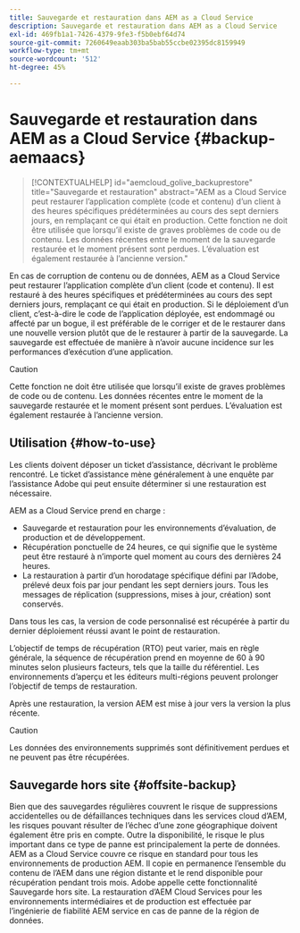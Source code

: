 ```yaml
---
title: Sauvegarde et restauration dans AEM as a Cloud Service
description: Sauvegarde et restauration dans AEM as a Cloud Service
exl-id: 469fb1a1-7426-4379-9fe3-f5b0ebf64d74
source-git-commit: 7260649eaab303ba5bab55ccbe02395dc8159949
workflow-type: tm+mt
source-wordcount: '512'
ht-degree: 45%

---
```



# Sauvegarde et restauration dans AEM as a Cloud Service {#backup-aemaacs}

>[!CONTEXTUALHELP]
>id="aemcloud_golive_backuprestore"
>title="Sauvegarde et restauration"
>abstract="AEM as a Cloud Service peut restaurer l’application complète (code et contenu) d’un client à des heures spécifiques prédéterminées au cours des sept derniers jours, en remplaçant ce qui était en production. Cette fonction ne doit être utilisée que lorsqu’il existe de graves problèmes de code ou de contenu. Les données récentes entre le moment de la sauvegarde restaurée et le moment présent sont perdues. L’évaluation est également restaurée à l’ancienne version."

En cas de corruption de contenu ou de données, AEM as a Cloud Service peut restaurer l’application complète d’un client (code et contenu). Il est restauré à des heures spécifiques et prédéterminées au cours des sept derniers jours, remplaçant ce qui était en production.
Si le déploiement d’un client, c’est-à-dire le code de l’application déployée, est endommagé ou affecté par un bogue, il est préférable de le corriger et de le restaurer dans une nouvelle version plutôt que de le restaurer à partir de la sauvegarde. La sauvegarde est effectuée de manière à n’avoir aucune incidence sur les performances d’exécution d’une application.

>[!CAUTION]
>
>Cette fonction ne doit être utilisée que lorsqu’il existe de graves problèmes de code ou de contenu. Les données récentes entre le moment de la sauvegarde restaurée et le moment présent sont perdues. L’évaluation est également restaurée à l’ancienne version.

## Utilisation {#how-to-use}

Les clients doivent déposer un ticket d’assistance, décrivant le problème rencontré. Le ticket d’assistance mène généralement à une enquête par l’assistance Adobe qui peut ensuite déterminer si une restauration est nécessaire.

AEM as a Cloud Service prend en charge :

* Sauvegarde et restauration pour les environnements d’évaluation, de production et de développement.
* Récupération ponctuelle de 24 heures, ce qui signifie que le système peut être restauré à n’importe quel moment au cours des dernières 24 heures.
* La restauration à partir d’un horodatage spécifique défini par l’Adobe, prélevé deux fois par jour pendant les sept derniers jours. Tous les messages de réplication (suppressions, mises à jour, création) sont conservés.

Dans tous les cas, la version de code personnalisé est récupérée à partir du dernier déploiement réussi avant le point de restauration.

L’objectif de temps de récupération (RTO) peut varier, mais en règle générale, la séquence de récupération prend en moyenne de 60 à 90 minutes selon plusieurs facteurs, tels que la taille du référentiel. Les environnements d’aperçu et les éditeurs multi-régions peuvent prolonger l’objectif de temps de restauration.

Après une restauration, la version AEM est mise à jour vers la version la plus récente.

>[!CAUTION]
>
>Les données des environnements supprimés sont définitivement perdues et ne peuvent pas être récupérées.

## Sauvegarde hors site {#offsite-backup}

Bien que des sauvegardes régulières couvrent le risque de suppressions accidentelles ou de défaillances techniques dans les services cloud d’AEM, les risques pouvant résulter de l’échec d’une zone géographique doivent également être pris en compte. Outre la disponibilité, le risque le plus important dans ce type de panne est principalement la perte de données.
AEM as a Cloud Service couvre ce risque en standard pour tous les environnements de production AEM. Il copie en permanence l’ensemble du contenu de l’AEM dans une région distante et le rend disponible pour récupération pendant trois mois. Adobe appelle cette fonctionnalité Sauvegarde hors site.
La restauration d’AEM Cloud Services pour les environnements intermédiaires et de production est effectuée par l’ingénierie de fiabilité AEM service en cas de panne de la région de données.
